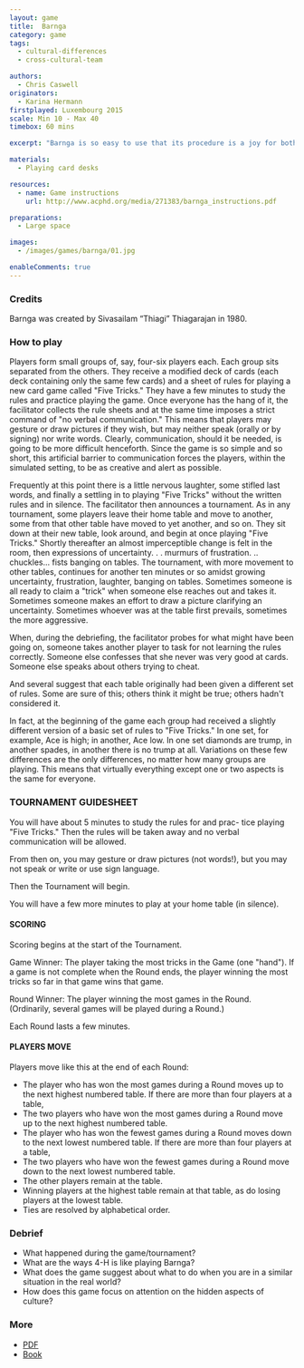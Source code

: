```yaml
---
layout: game
title:  Barnga
category: game
tags:
  - cultural-differences
  - cross-cultural-team

authors: 
  - Chris Caswell
originators: 
  - Karina Hermann
firstplayed: Luxembourg 2015
scale: Min 10 - Max 40
timebox: 60 mins

excerpt: "Barnga is so easy to use that its procedure is a joy for both the experienced and the inexperienced game facilitator. The game almost immediately involves all its players and supplies are easily procurable. Careful planning of the follow-up debriefing period helps assure that all participants will become aware of and reflect on the learning's of the exercise."

materials:
  - Playing card desks

resources:
  - name: Game instructions
    url: http://www.acphd.org/media/271383/barnga_instructions.pdf

preparations:
  - Large space

images:
  - /images/games/barnga/01.jpg

enableComments: true
---
```


### Credits

Barnga was created by Sivasailam “Thiagi” Thiagarajan in 1980. 

### How to play

Players form small groups of, say, four-six players each. Each group sits separated from the others. They receive a modified deck of cards (each deck containing only the same few cards) and a sheet of rules for playing a new card game called "Five Tricks." They have a few minutes to study the rules and practice playing the game. Once everyone has the hang of it, the facilitator collects the rule sheets and at the same time imposes a strict command of "no verbal communication." This means that players may gesture or draw pictures if they wish, but may neither speak (orally or by signing) nor write words. Clearly, communication, should it be needed, is going to be more difficult henceforth. Since the game is so simple and so short, this artificial barrier to communication forces the players, within the simulated setting, to be as creative and alert as possible.	

Frequently at this point there is a little nervous laughter, some stifled last words, and finally a settling in to playing "Five Tricks" without the written rules and in silence. The facilitator then announces a tournament. As in any tournament, some players leave their home table and move to another, some from that other table have moved to yet another, and so on. They sit down at their new table, look around, and begin at once playing "Five Tricks." Shortly thereafter an almost imperceptible change is felt in the room, then expressions of uncertainty. . . murmurs of frustration. .. chuckles... fists banging on tables. The tournament, with more movement to other tables, continues for another ten minutes or so amidst growing uncertainty, frustration, laughter, banging on tables. Sometimes someone is all ready to claim a "trick" when someone else reaches out and takes it. Sometimes someone makes an effort to draw a picture clarifying an uncertainty. Sometimes whoever was at the table first prevails, sometimes the more aggressive. 
						
When, during the debriefing, the facilitator probes for what might have been going on, someone takes another player to task for not learning the rules correctly. Someone else confesses that she never was very good at cards. Someone else speaks about others trying to cheat.
											
And several suggest that each table originally had been given a different set of rules. Some are sure of this; others think it might be true; others hadn't considered it. 
				
In fact, at the beginning of the game each group had received a slightly different version of a basic set of rules to "Five Tricks." In one set, for example, Ace is high; in another, Ace low. In one set diamonds are trump, in another spades, in another there is no trump at all. Variations on these few differences are the only differences, no matter how many groups are playing. This means that virtually everything except one or two aspects is the same for everyone.

### TOURNAMENT GUIDESHEET
						
You will have about 5 minutes to study the rules for and prac- tice playing "Five Tricks."
Then the rules will be taken away and no verbal communication will be allowed. 
		 	 	 								
From then on, you may gesture or draw pictures (not words!), but you may not speak or write or use sign language. 
						
Then the Tournament will begin. 

You will have a few more minutes to play at your home table (in silence). 
						
#### SCORING 

Scoring begins at the start of the Tournament. 
						
Game Winner: The player taking the most tricks in the Game (one "hand"). If a game is not complete when the Round ends, the player winning the most tricks so far in that game wins that game. 
											
Round Winner: The player winning the most games in the Round. (Ordinarily, several games will be played during a Round.) 
						
Each Round lasts a few minutes. 

#### PLAYERS MOVE

Players move like this at the end of each Round: 
					
* The player who has won the most games during a Round moves up to the next highest numbered table. If there are more than four players at a table, 
* The two players who have won the most games during a Round move up to the next highest numbered table. 
* The player who has won the fewest games during a Round moves down to the next lowest numbered table. If there are more than four players at a table, 				
* The two players who have won the fewest games during a Round move down to the next lowest numbered table. 
* The other players remain at the table. 
* Winning players at the highest table remain at that table, as do losing players at the lowest table. 
* Ties are resolved by alphabetical order. 


### Debrief

* What happened during the game/tournament?
* What are the ways 4-H is like playing Barnga?
* What does the game suggest about what to do when you are in a similar situation in the real world?
* How does this game focus on attention on the hidden aspects of culture?


### More

* [PDF](http://www.acphd.org/media/271383/barnga_instructions.pdf)
* [Book](https://www.amazon.com/Barnga-Simulation-Cultural-Clashes-Anniversary/dp/1931930309)